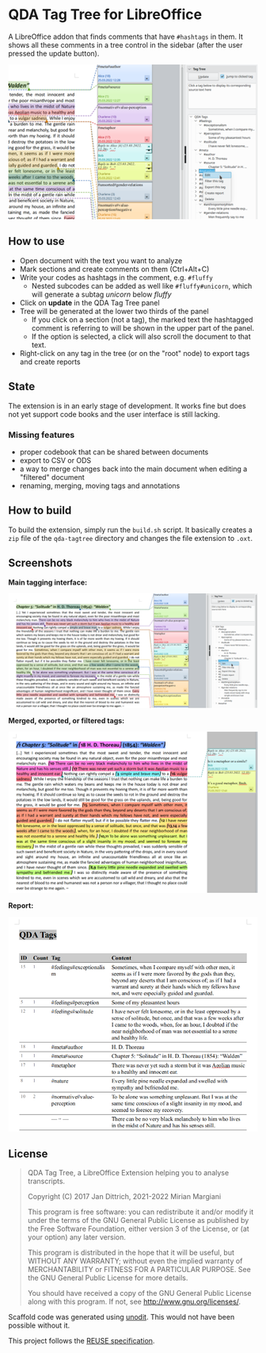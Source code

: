 <!--
This file is part of libreoffice-qda-tagtree.
SPDX-FileCopyrightText: 2021-2022 Mirian Margiani
SPDX-FileCopyrightText: 2017 Jan Dittrich
SPDX-License-Identifier: GPL-3.0-or-later
-->

# QDA Tag Tree for LibreOffice

A LibreOffice addon that finds comments that have `#hashtags` in them. It shows
all these comments in a tree control in the sidebar (after the user pressed the
update button).

![Screenshot of the extension; shows LibreOffice comments and a tree view](dist/screenshot-tagging-small.png)

## How to use

- Open document with the text you want to analyze
- Mark sections and create comments on them (Ctrl+Alt+C)
- Write your codes as hashtags in the comment, e.g. `#fluffy`
    - Nested subcodes can be added as well like `#fluffy#unicorn`, which will generate a subtag *unicorn* below *fluffy*
- Click on **update** in the QDA Tag Tree panel
- Tree will be generated at the lower two thirds of the panel
    - If you click on a section (not a tag), the marked text the hashtagged comment is referring to will be shown in the upper part of the panel.
    - If the option is selected, a click will also scroll the document to that text.
- Right-click on any tag in the tree (or on the "root" node) to export tags and create reports

## State

The extension is in an early stage of development. It works fine but does not
yet support code books and the user interface is still lacking.

### Missing features

- proper codebook that can be shared between documents
- export to CSV or ODS
- a way to merge changes back into the main document when editing a "filtered" document
- renaming, merging, moving tags and annotations

## How to build

To build the extension, simply run the `build.sh` script. It basically creates
a `zip` file of the `qda-tagtree` directory and changes the file extension to
`.oxt`.

## Screenshots

**Main tagging interface:**

![Screenshot of the extension; shows LibreOffice comments and a tree view](dist/screenshot-tagging.png)

**Merged, exported, or filtered tags:**

![Screenshot of the extension; shows a document with merged and highlighted tags](dist/screenshot-export.png)

**Report:**

![Screenshot of the extension; shows a document with a table containing all tags and related text passages](dist/screenshot-report.png)

## License

> QDA Tag Tree, a LibreOffice Extension helping you to analyse transcripts.
>
> Copyright (C) 2017  Jan Dittrich,
>               2021-2022  Mirian Margiani
>
> This program is free software: you can redistribute it and/or modify
> it under the terms of the GNU General Public License as published by
> the Free Software Foundation, either version 3 of the License, or
> (at your option) any later version.
>
> This program is distributed in the hope that it will be useful,
> but WITHOUT ANY WARRANTY; without even the implied warranty of
> MERCHANTABILITY or FITNESS FOR A PARTICULAR PURPOSE.  See the
> GNU General Public License for more details.
>
> You should have received a copy of the GNU General Public License
> along with this program.  If not, see <http://www.gnu.org/licenses/>.

Scaffold code was generated using [unodit](https://github.com/kelsa-pi/unodit).
This would not have been possible without it.

This project follows the [REUSE specification](https://api.reuse.software/info/github.com/ichthyosaurus/libreoffice-qda-tagtree).
